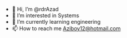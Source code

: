 - 👋 Hi, I’m @rdrAzad
- 👀 I’m interested in Systems
- 🌱 I’m currently learning engineering
- 📫 How to reach me Aziboy12@hotmail.com

<!---
Azibuy/Azibuy is a ✨ special ✨ repository because its `README.md` (this file) appears on your GitHub profile.
You can click the Preview link to take a look at your changes.
--->
